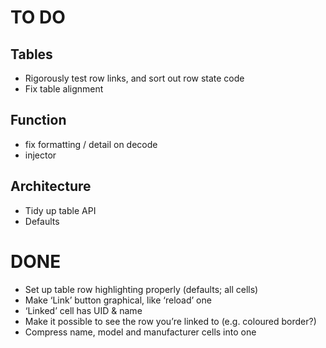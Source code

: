 #  TO DO

## Tables

- Rigorously test row links, and sort out row state code
- Fix table alignment

## Function

- fix formatting / detail on decode
- injector

## Architecture

- Tidy up table API
- Defaults

# DONE

- Set up table row highlighting properly (defaults; all cells)
- Make ‘Link’ button graphical, like ‘reload’ one
- ‘Linked’ cell has UID & name
- Make it possible to see the row you’re linked to (e.g. coloured border?)
- Compress name, model and manufacturer cells into one



